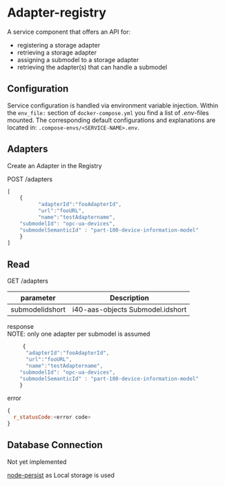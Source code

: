 # Adapter-registry

A service component that offers an API for:
 - registering a storage adapter
 - retrieving a storage adapter
 - assigning a submodel to a storage adapter
 - retrieving the adapter(s) that can  handle a submodel

## Configuration
Service configuration is handled via environment variable injection. Within the `env_file:` section of `docker-compose.yml` you find a list of _.env_-files mounted. The corresponding default configurations and explanations are located in: `.compose-envs/<SERVICE-NAME>.env`.


## Adapters
Create an Adapter in the Registry


POST /adapters

```javascript
[
    {
          "adapterId":"fooAdapterId",
          "url":"fooURL",
          "name":"testAdaptername",
	"submodelId": "opc-ua-devices",
	"submodelSemanticId" : "part-100-device-information-model"
    }
]
```



## Read


GET /adapters

|   parameter         |      Description                 |
|   :-------:         | :-------------------:            |
|   submodelidshort   | i40-aas-objects Submodel.idshort |

response </br>
NOTE: only one adapter per submodel is assumed
```javascript
     {
	  "adapterId":"fooAdapterId",
	  "url":"fooURL",
	  "name":"testAdaptername",
	"submodelId": "opc-ua-devices",
	"submodelSemanticId" : "part-100-device-information-model"
    }
```

error
```javascript
{
  r_statusCode:<error code>
}
```

## Database Connection

Not yet implemented

[node-persist](https://www.npmjs.com/package/node-persist) as Local storage is used
